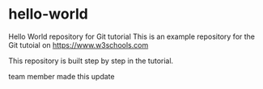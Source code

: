 # hello-world
Hello World repository for Git tutorial
This is an example repository for the Git tutoial on https://www.w3schools.com

This repository is built step by step in the tutorial. 

team member made this update
